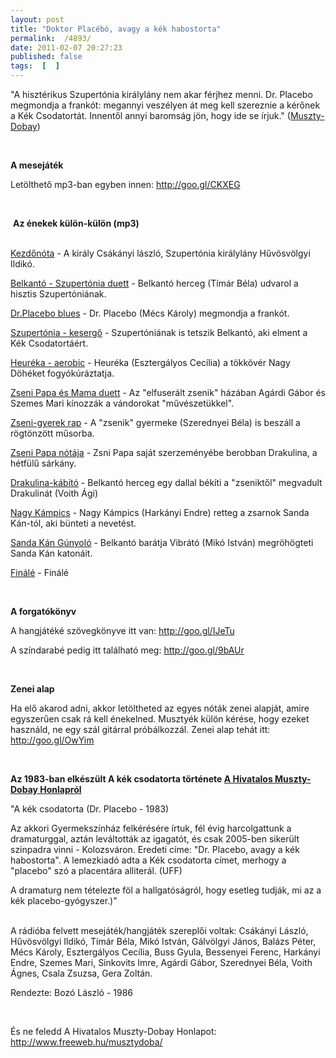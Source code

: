 ```yaml
---
layout: post
title: "Doktor Placébó, avagy a kék habostorta"
permalink:  /4893/ 
date: 2011-02-07 20:27:23
published: false
tags:  [  ] 
---
```

<p align="left">&quot;A hisztérikus Szupertónia királylány nem akar férjhez menni. Dr. Placebo megmondja a frankót: megannyi veszélyen át meg kell szereznie a kérőnek a Kék Csodatortát. Innentől annyi baromság jön, hogy ide se írjuk.&quot; (<a href="http://www.freeweb.hu/musztydoba/mese_placebo.html">Muszty-Dobay</a>)</p>  


<!--break-->  
<p align="left">&nbsp;</p>  
<p align="left"><strong>A mesejáték</strong></p>  
<p align="left">Letölthető mp3-ban egyben innen: <a href="http://goo.gl/CKXEG">http://goo.gl/CKXEG</a></p>  
&nbsp;

<p align="left">&nbsp;<strong>Az énekek külön-külön (mp3)

</strong></p>  
<a href="http://www.freeweb.hu/musztydoba/221placebokezdo.mp3">Kezdőnóta</a> -    A király Csákányi lászló, Szupertónia    királylány Hűvösvölgyi Ildikó.

<a href="http://www.freeweb.hu/musztydoba/222belkantoszupertonia.mp3">Belkantó - Szupertónia duett</a> - Belkantó herceg (Tímár Béla) udvarol a hisztis    Szupertóniának.

<a href="http://www.freeweb.hu/musztydoba/223placeboblues.mp3">Dr.Placebo blues</a> - Dr. Placebo    (Mécs Károly) megmondja a frankót.

<a href="http://www.freeweb.hu/musztydoba/223szupertoniakesergo.mp3">Szupertónia - kesergő</a> - Szupertóniának is tetszik Belkantó, aki elment a    Kék Csodatortáért.

<a href="http://www.freeweb.hu/musztydoba/224heurekaaerobic.mp3">Heuréka - aerobic</a> - Heuréka    (Esztergályos Cecília) a tökkövér Nagy Döhéket    fogyókúráztatja.

<a href="http://www.freeweb.hu/musztydoba/225papamamaoperett.mp3">Zseni Papa és Mama duett</a> - Az &quot;elfuserált zsenik&quot; házában Agárdi    Gábor és Szemes Mari kínozzák a vándorokat    &quot;művészetükkel&quot;.

<a href="http://www.freeweb.hu/musztydoba/226zsenigyerekrap.mp3">Zseni-gyerek rap</a> - A &quot;zsenik&quot;    gyermeke (Szerednyei Béla) is beszáll a rögtönzött    műsorba.

<a href="http://www.freeweb.hu/musztydoba/227papanota.mp3">Zseni Papa nótája</a> - Zsni Papa    saját szerzeményébe berobban Drakulina, a hétfülű    sárkány.

<a href="http://www.freeweb.hu/musztydoba/228drakulinakabito.mp3">Drakulina-kábító</a> - Belkantó    herceg egy dallal békíti a &quot;zseniktől&quot; megvadult    Drakulinát (Voith Ági)

<a href="http://www.freeweb.hu/musztydoba/229nagykampics.mp3">Nagy Kámpics</a> - Nagy Kámpics    (Harkányi Endre) retteg a zsarnok Sanda Kán-tól, aki bünteti    a nevetést.

<a href="http://www.freeweb.hu/musztydoba/230sandakan.mp3">Sanda Kán Gúnyoló</a>    - Belkantó barátja Vibrátó (Mikó István)    megröhögteti Sanda Kán katonáit.

<a href="http://www.freeweb.hu/musztydoba/231placebofinale.mp3">Finálé</a> - Finálé

&nbsp;

<strong>A forgatókönyv</strong>

A hangjátéké szövegkönyve itt van: <a href="http://goo.gl/IJeTu">http://goo.gl/IJeTu</a>

A színdarabé pedig itt található meg: <a href="http://goo.gl/9bAUr">http://goo.gl/9bAUr</a>

&nbsp;

<strong>Zenei alap</strong>

Ha elő akarod adni, akkor letöltheted az egyes nóták zenei alapját, amire egyszerűen csak rá kell énekelned. Musztyék külön kérése, hogy ezeket használd, ne egy szál gitárral próbálkozzál. Zenei alap tehát itt: <a href="http://goo.gl/OwYim">http://goo.gl/OwYim</a>

&nbsp;

<p align="left"><strong>Az 1983-ban elkészült A kék csodatorta története </strong><a href="http://www.freeweb.hu/musztydoba"><strong>A Hivatalos Muszty-Dobay Honlapról</strong></a></p>  
<p align="left">&quot;A kék csodatorta    (Dr. Placebo - 1983)


Az akkori Gyermekszínház felkérésére írtuk, fél évig harcolgattunk a dramaturggal, aztán leváltották az igagatót, és csak 2005-ben sikerült szinpadra vinni - Kolozsváron. Eredeti címe: &quot;Dr. Placebo, avagy a kék habostorta&quot;. A lemezkiadó adta a Kék csodatorta címet, merhogy a &quot;placebo&quot; szó a placentára alliterál. (UFF)

A dramaturg nem tételezte    föl a hallgatóságról, hogy esetleg tudják,    mi az a kék placebo-gyógyszer.)&quot;</p>  
A rádióba felvett mesejáték/hangjáték szereplői voltak: Csákányi László, Hűvösvölgyi Ildikó, Tímár Béla, Mikó    István, Gálvölgyi János, Balázs Péter, Mécs Károly, Esztergályos Cecília, Buss    Gyula, Bessenyei Ferenc, Harkányi Endre, Szemes Mari, Sinkovits Imre, Agárdi    Gábor, Szerednyei Béla, Voith Ágnes, Csala Zsuzsa, Gera Zoltán. 

Rendezte: Bozó László - 1986

&nbsp;

És ne feledd A Hivatalos Muszty-Dobay Honlapot: <a href="http://www.freeweb.hu/musztydoba/">http://www.freeweb.hu/musztydoba/</a>


